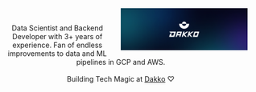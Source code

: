 <img align="right" width="50%" src="imgs/header3.jpg"  />

<p align="center" valign="center" ><br>Data Scientist and Backend Developer with 3+ years of experience. Fan of endless improvements to data and ML pipelines in GCP and AWS. <br><br> Building Tech Magic at <a href="https://dakko.ai">Dakko</a> ♡</p> 
